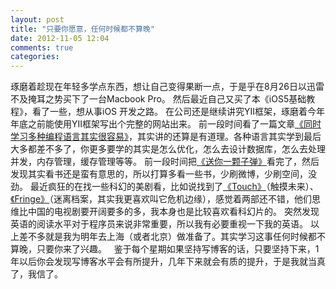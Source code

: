 ```yaml
---
layout: post
title: "只要你愿意，任何时候都不算晚"
date: 2012-11-05 12:04
comments: true
categories: 
---
```


琢磨着趁现在年轻多学点东西，想让自己变得果断一点，于是乎在8月26日以迅雷不及掩耳之势买下了一台Macbook Pro。 然后最近自己又买了本《iOS5基础教程》，看了一些，想从事iOS 开发之路。 在公司还是继续讲究YII框架，琢磨着今年年底之前能使用YII框架写出个完整的网站出来。 前一段时间看了一篇文章[《同时学习多种编程语言其实很容易》](http://www.readability.com/articles/kyzksvbg)，其实讲的还算是有道理。各种语言其实学到最后大多都差不多了，你更多要学的其实是怎么优化，怎么去设计数据库，怎么去处理并发，内存管理，缓存管理等等。 前一段时间把[《送你一颗子弹》](http://book.douban.com/subject/4238362/)看完了，然后发现其实看书还是蛮有意思的，所以打算多看一些书，少刷微博，少刷空间，没劲。 最近疯狂的在找一些科幻的美剧看，比如说找到了[《Touch》](http://movie.douban.com/subject/5966507/)（触摸未来）、[《Fringe》](http://movie.douban.com/subject/2338071/)（迷离档案，其实我更喜欢叫它危机边缘），感觉着两部还不错，他们思维比中国的电视剧要开阔要多的多，我本身也是比较喜欢看科幻片的。 突然发现英语的阅读水平对于程序员来说非常重要，所以我有必要重视一下我的英语。 以上差不多就是我为明年去上海（或者北京）做准备了。其实学习这事任何时候都不算晚，只要你来了兴趣。   鉴于每个星期如果坚持写博客的话，只要坚持下来，1年以后你会发现写博客水平会有所提升，几年下来就会有质的提升，于是我就当真了，我信了。